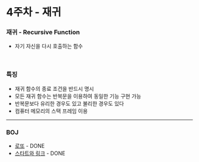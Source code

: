 # 4주차 - 재귀

### 재귀 - Recursive Function

- 자기 자신을 다시 호출하는 함수
<br>

### 특징

- 재귀 함수의 종료 조건을 반드시 명시
- 모든 재귀 함수는 반복문을 이용하여 동일한 기능 구현 가능
- 반복문보다 유리한 경우도 있고 불리한 경우도 있다
- 컴퓨터 메모리의 스택 프레임 이용

---

### BOJ

- [로또](https://www.acmicpc.net/problem/6603) - DONE
- [스타트와 링크](https://www.acmicpc.net/problem/14889) - DONE